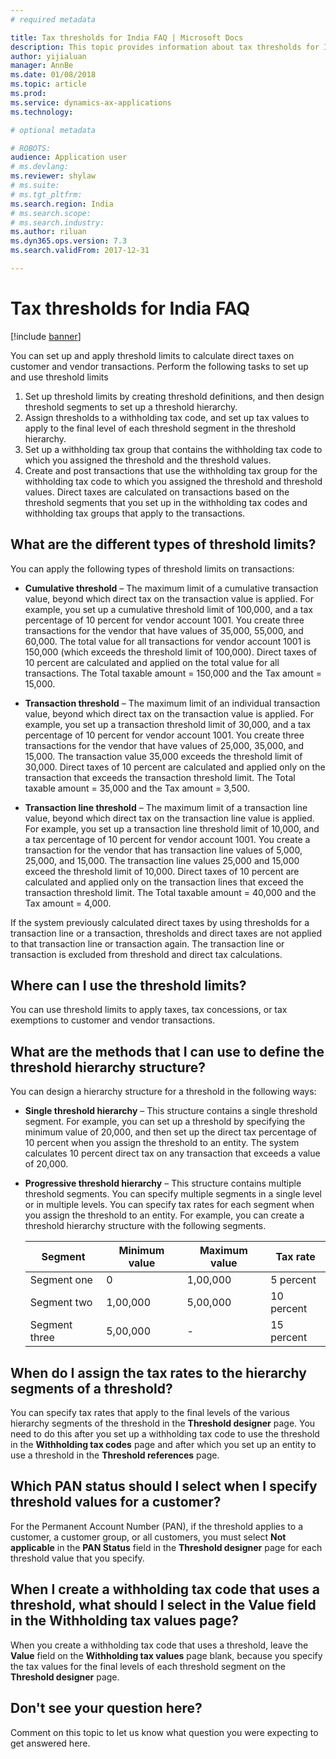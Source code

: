 ```yaml
---
# required metadata

title: Tax thresholds for India FAQ | Microsoft Docs
description: This topic provides information about tax thresholds for India.
author: yijialuan
manager: AnnBe
ms.date: 01/08/2018
ms.topic: article
ms.prod: 
ms.service: dynamics-ax-applications
ms.technology: 

# optional metadata

# ROBOTS: 
audience: Application user
# ms.devlang: 
ms.reviewer: shylaw
# ms.suite: 
# ms.tgt_pltfrm: 
ms.search.region: India
# ms.search.scope: 
# ms.search.industry: 
ms.author: riluan
ms.dyn365.ops.version: 7.3
ms.search.validFrom: 2017-12-31

---
```


# Tax thresholds for India FAQ

[!include [banner](../includes/banner.md)]

You can set up and apply threshold limits to calculate direct taxes on customer and vendor transactions. Perform the following tasks to set up and use threshold limits

1.  Set up threshold limits by creating threshold definitions, and then design threshold segments to set up a threshold hierarchy.
2.  Assign thresholds to a withholding tax code, and set up tax values to apply to the final level of each threshold segment in the threshold hierarchy.
3.  Set up a withholding tax group that contains the withholding tax code to which you assigned the threshold and the threshold values.
4.  Create and post transactions that use the withholding tax group for the withholding tax code to which you assigned the threshold and threshold values. Direct taxes are calculated on transactions based on the threshold segments that you set up in the withholding tax codes and withholding tax groups that apply to the transactions.

## What are the different types of threshold limits?

You can apply the following types of threshold limits on transactions:

-   **Cumulative threshold** – The maximum limit of a cumulative transaction value, beyond which direct tax on the transaction value is applied. For example, you set up a cumulative threshold limit of 100,000, and a tax percentage of 10 percent for vendor account 1001. You create three transactions for the vendor that have values of 35,000, 55,000, and 60,000. The total value for all transactions for vendor account 1001 is 150,000 (which exceeds the threshold limit of 100,000). Direct taxes of 10 percent are calculated and applied on the total value for all transactions. The Total taxable amount = 150,000 and the Tax amount = 15,000.

-   **Transaction threshold** – The maximum limit of an individual transaction value, beyond which direct tax on the transaction value is applied. For example, you set up a transaction threshold limit of 30,000, and a tax percentage of 10 percent for vendor account 1001. You create three transactions for the vendor that have values of 25,000, 35,000, and 15,000. The transaction value 35,000 exceeds the threshold limit of 30,000. Direct taxes of 10 percent are calculated and applied only on the transaction that exceeds the transaction threshold limit. The Total taxable amount = 35,000 and the Tax amount = 3,500.

-   **Transaction line threshold** – The maximum limit of a transaction line value, beyond which direct tax on the transaction line value is applied. For example, you set up a transaction line threshold limit of 10,000, and a tax percentage of 10 percent for vendor account 1001. You create a transaction for the vendor that has transaction line values of 5,000, 25,000, and 15,000. The transaction line values 25,000 and 15,000 exceed the threshold limit of 10,000. Direct taxes of 10 percent are calculated and applied only on the transaction lines that exceed the transaction threshold limit. The Total taxable amount = 40,000 and the Tax amount = 4,000.

If the system previously calculated direct taxes by using thresholds for a transaction line or a transaction, thresholds and direct taxes are not applied to that transaction line or transaction again. The transaction line or transaction is excluded from threshold and direct tax calculations.

## Where can I use the threshold limits?
You can use threshold limits to apply taxes, tax concessions, or tax exemptions to customer and vendor transactions.

## What are the methods that I can use to define the threshold hierarchy structure?

You can design a hierarchy structure for a threshold in the following ways:

-   **Single threshold hierarchy** – This structure contains a single threshold segment. For example, you can set up a threshold by specifying the minimum value of 20,000, and then set up the direct tax percentage of 10 percent when you assign the threshold to an entity. The system calculates 10 percent direct tax on any transaction that exceeds a value of 20,000.

-   **Progressive threshold hierarchy** – This structure contains multiple threshold segments. You can specify multiple segments in a single level or in multiple levels. You can specify tax rates for each segment when you assign the threshold to an entity. For example, you can create a threshold hierarchy structure with the following segments.

    | Segment       | Minimum value | Maximum value | Tax rate   |
    |---------------|---------------|---------------|------------|
    | Segment one   | 0             | 1,00,000      | 5 percent  |
    | Segment two   | 1,00,000      | 5,00,000      | 10 percent |
    | Segment three | 5,00,000      | -             | 15 percent |

## When do I assign the tax rates to the hierarchy segments of a threshold?
You can specify tax rates that apply to the final levels of the various hierarchy segments of the threshold in the **Threshold designer** page. You need to do this after you set up a withholding tax code to use the threshold in the **Withholding tax codes** page and after which you set up an entity to use a threshold in the **Threshold references** page.

## Which PAN status should I select when I specify threshold values for a customer?
For the Permanent Account Number (PAN), if the threshold applies to a customer, a customer group, or all customers, you must select **Not applicable** in the **PAN Status** field in the **Threshold designer** page for each threshold value that you specify.

## When I create a withholding tax code that uses a threshold, what should I select in the Value field in the Withholding tax values page?
When you create a withholding tax code that uses a threshold, leave the **Value** field on the **Withholding tax values** page blank, because you specify the tax values for the final levels of each threshold segment on the **Threshold designer** page.

## Don't see your question here?

Comment on this topic to let us know what question you were expecting to get answered here.
